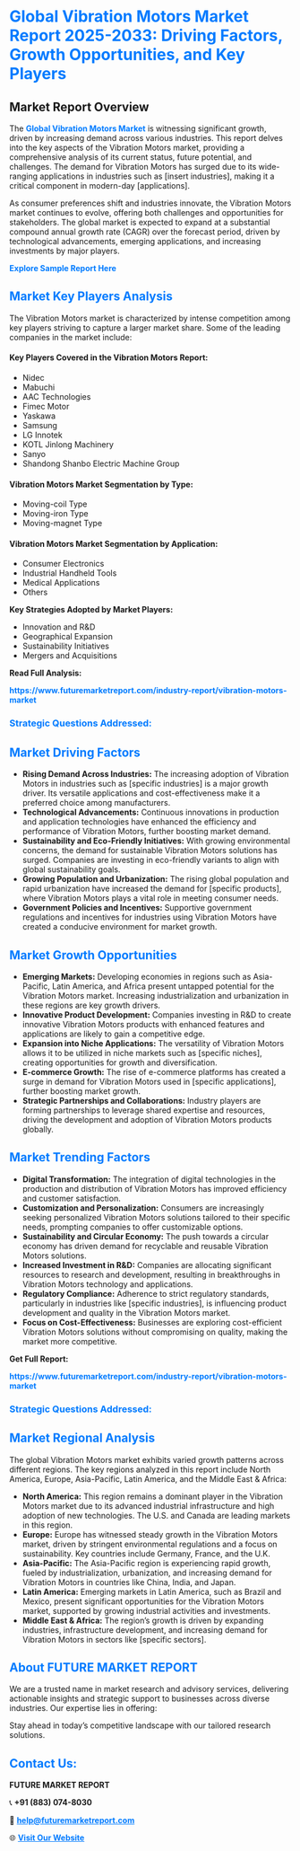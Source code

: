 <h1 style="color: #007BFF;">Global Vibration Motors Market Report 2025-2033: Driving Factors, Growth Opportunities, and Key Players</h1>

<section id="overview">
<h2>Market Report Overview</h2>
<p>The <a href="https://www.futuremarketreport.com/industry-report/vibration-motors-market" style="color: #007BFF; text-decoration: none;"><strong>Global Vibration Motors Market</strong></a> is witnessing significant growth, driven by increasing demand across various industries. This report delves into the key aspects of the Vibration Motors market, providing a comprehensive analysis of its current status, future potential, and challenges. The demand for Vibration Motors has surged due to its wide-ranging applications in industries such as [insert industries], making it a critical component in modern-day [applications].</p>
<p>As consumer preferences shift and industries innovate, the Vibration Motors market continues to evolve, offering both challenges and opportunities for stakeholders. The global market is expected to expand at a substantial compound annual growth rate (CAGR) over the forecast period, driven by technological advancements, emerging applications, and increasing investments by major players.</p>
</section>

<section id="overview">
<p><a href="https://www.futuremarketreport.com/request-sample/reportId=51817" style="color: #007BFF; text-decoration: none;"><strong>Explore Sample Report Here</strong></a></p>
</section>

<section id="key-players">
<h2 style="color: #007BFF;">Market Key Players Analysis</h2>
<p>The Vibration Motors market is characterized by intense competition among key players striving to capture a larger market share. Some of the leading companies in the market include:</p>
<h4>Key Players Covered in the Vibration Motors Report:</h4>
<ul><li>Nidec</li><li>Mabuchi</li><li>AAC Technologies</li><li>Fimec Motor</li><li>Yaskawa</li><li>Samsung</li><li>LG Innotek</li><li>KOTL Jinlong Machinery</li><li>Sanyo</li><li>Shandong Shanbo Electric Machine Group</li></ul>
<h4>Vibration Motors Market Segmentation by Type:</h4>
<ul><li>Moving-coil Type</li><li>Moving-iron Type</li><li>Moving-magnet Type</li></ul>

<h4>Vibration Motors Market Segmentation by Application:</h4>
<ul><li>Consumer Electronics</li><li>Industrial Handheld Tools</li><li>Medical Applications</li><li>Others</li></ul>
<p><strong>Key Strategies Adopted by Market Players:</strong></p>
<ul>
<li>Innovation and R&D</li>
<li>Geographical Expansion</li>
<li>Sustainability Initiatives</li>
<li>Mergers and Acquisitions</li>
</ul>
</section>

<section>
<p><strong>Read Full Analysis: </strong></p><a href="https://www.futuremarketreport.com/industry-report/vibration-motors-market" style="color: #007BFF; text-decoration: none;"><strong>https://www.futuremarketreport.com/industry-report/vibration-motors-market</strong></a>
<h3 style="color: #007BFF;">Strategic Questions Addressed:</h3>
</section>

<section id="driving-factors">
<h2 style="color: #007BFF;">Market Driving Factors</h2>
<ul>
<li><strong>Rising Demand Across Industries:</strong> The increasing adoption of Vibration Motors in industries such as [specific industries] is a major growth driver. Its versatile applications and cost-effectiveness make it a preferred choice among manufacturers.</li>
<li><strong>Technological Advancements:</strong> Continuous innovations in production and application technologies have enhanced the efficiency and performance of Vibration Motors, further boosting market demand.</li>
<li><strong>Sustainability and Eco-Friendly Initiatives:</strong> With growing environmental concerns, the demand for sustainable Vibration Motors solutions has surged. Companies are investing in eco-friendly variants to align with global sustainability goals.</li>
<li><strong>Growing Population and Urbanization:</strong> The rising global population and rapid urbanization have increased the demand for [specific products], where Vibration Motors plays a vital role in meeting consumer needs.</li>
<li><strong>Government Policies and Incentives:</strong> Supportive government regulations and incentives for industries using Vibration Motors have created a conducive environment for market growth.</li>
</ul>
</section>

<section id="growth-opportunities">
<h2 style="color: #007BFF;">Market Growth Opportunities</h2>
<ul>
<li><strong>Emerging Markets:</strong> Developing economies in regions such as Asia-Pacific, Latin America, and Africa present untapped potential for the Vibration Motors market. Increasing industrialization and urbanization in these regions are key growth drivers.</li>
<li><strong>Innovative Product Development:</strong> Companies investing in R&D to create innovative Vibration Motors products with enhanced features and applications are likely to gain a competitive edge.</li>
<li><strong>Expansion into Niche Applications:</strong> The versatility of Vibration Motors allows it to be utilized in niche markets such as [specific niches], creating opportunities for growth and diversification.</li>
<li><strong>E-commerce Growth:</strong> The rise of e-commerce platforms has created a surge in demand for Vibration Motors used in [specific applications], further boosting market growth.</li>
<li><strong>Strategic Partnerships and Collaborations:</strong> Industry players are forming partnerships to leverage shared expertise and resources, driving the development and adoption of Vibration Motors products globally.</li>
</ul>
</section>

<section id="trending-factors">
<h2 style="color: #007BFF;">Market Trending Factors</h2>
<ul>
<li><strong>Digital Transformation:</strong> The integration of digital technologies in the production and distribution of Vibration Motors has improved efficiency and customer satisfaction.</li>
<li><strong>Customization and Personalization:</strong> Consumers are increasingly seeking personalized Vibration Motors solutions tailored to their specific needs, prompting companies to offer customizable options.</li>
<li><strong>Sustainability and Circular Economy:</strong> The push towards a circular economy has driven demand for recyclable and reusable Vibration Motors solutions.</li>
<li><strong>Increased Investment in R&D:</strong> Companies are allocating significant resources to research and development, resulting in breakthroughs in Vibration Motors technology and applications.</li>
<li><strong>Regulatory Compliance:</strong> Adherence to strict regulatory standards, particularly in industries like [specific industries], is influencing product development and quality in the Vibration Motors market.</li>
<li><strong>Focus on Cost-Effectiveness:</strong> Businesses are exploring cost-efficient Vibration Motors solutions without compromising on quality, making the market more competitive.</li>
</ul>
</section>

<section>
<p><strong>Get Full Report: </strong></p><a href="https://www.futuremarketreport.com/industry-report/vibration-motors-market" style="color: #007BFF; text-decoration: none;"><strong>https://www.futuremarketreport.com/industry-report/vibration-motors-market</strong></a>
<h3 style="color: #007BFF;">Strategic Questions Addressed:</h3>
</section>


<section id="regional-analysis">
<h2 style="color: #007BFF;">Market Regional Analysis</h2>
<p>The global Vibration Motors market exhibits varied growth patterns across different regions. The key regions analyzed in this report include North America, Europe, Asia-Pacific, Latin America, and the Middle East & Africa:</p>
<ul>
<li><strong>North America:</strong> This region remains a dominant player in the Vibration Motors market due to its advanced industrial infrastructure and high adoption of new technologies. The U.S. and Canada are leading markets in this region.</li>
<li><strong>Europe:</strong> Europe has witnessed steady growth in the Vibration Motors market, driven by stringent environmental regulations and a focus on sustainability. Key countries include Germany, France, and the U.K.</li>
<li><strong>Asia-Pacific:</strong> The Asia-Pacific region is experiencing rapid growth, fueled by industrialization, urbanization, and increasing demand for Vibration Motors in countries like China, India, and Japan.</li>
<li><strong>Latin America:</strong> Emerging markets in Latin America, such as Brazil and Mexico, present significant opportunities for the Vibration Motors market, supported by growing industrial activities and investments.</li>
<li><strong>Middle East & Africa:</strong> The region’s growth is driven by expanding industries, infrastructure development, and increasing demand for Vibration Motors in sectors like [specific sectors].</li>
</ul>
</section>

<footer>
<h2 style="color: #007BFF;">About FUTURE MARKET REPORT</h2>
<p>We are a trusted name in market research and advisory services, delivering actionable insights and strategic support to businesses across diverse industries. Our expertise lies in offering:</p>

<p>Stay ahead in today’s competitive landscape with our tailored research solutions.</p>

<h2 style="color: #007BFF;">Contact Us:</h2>
<p><strong>FUTURE MARKET REPORT</strong></p>
<p>📞 <strong>+91 (883) 074-8030</strong></p>
<p>📧 <strong><a href="mailto:help@futuremarketreport.com" style="color: #007BFF;">help@futuremarketreport.com</a></strong></p>
<p>🌐 <strong><a href="https://www.futuremarketreport.com/" style="color: #007BFF;">Visit Our Website</a></strong></p>
</footer>